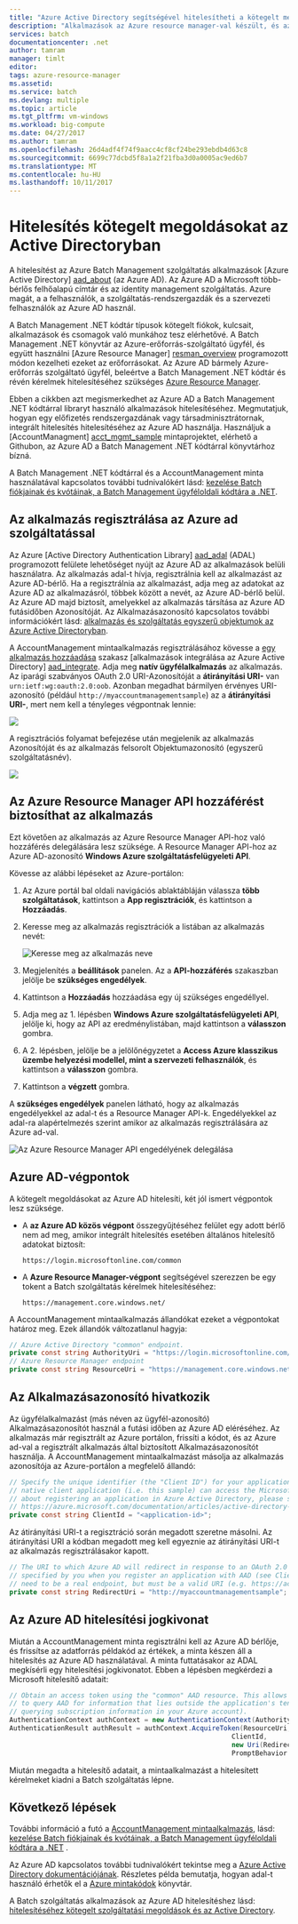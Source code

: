 ```yaml
---
title: "Azure Active Directory segítségével hitelesítheti a kötegelt megoldások |} Microsoft Docs"
description: "Alkalmazások az Azure resource manager-val készült, és az Azure AD hitelesíti a kötegelt erőforrás-szolgáltató."
services: batch
documentationcenter: .net
author: tamram
manager: timlt
editor: 
tags: azure-resource-manager
ms.assetid: 
ms.service: batch
ms.devlang: multiple
ms.topic: article
ms.tgt_pltfrm: vm-windows
ms.workload: big-compute
ms.date: 04/27/2017
ms.author: tamram
ms.openlocfilehash: 26d4adf4f74f9aacc4cf8cf24be293ebdb4d63c8
ms.sourcegitcommit: 6699c77dcbd5f8a1a2f21fba3d0a0005ac9ed6b7
ms.translationtype: MT
ms.contentlocale: hu-HU
ms.lasthandoff: 10/11/2017
---
```

# <a name="authenticate-batch-management-solutions-with-active-directory"></a>Hitelesítés kötegelt megoldásokat az Active Directoryban

A hitelesítést az Azure Batch Management szolgáltatás alkalmazások [Azure Active Directory] [ aad_about] (az Azure AD). Az Azure AD a Microsoft több-bérlős felhőalapú címtár és az identity management szolgáltatás. Azure magát, a a felhasználók, a szolgáltatás-rendszergazdák és a szervezeti felhasználók az Azure AD használ.

A Batch Management .NET kódtár típusok kötegelt fiókok, kulcsait, alkalmazások és csomagok való munkához tesz elérhetővé. A Batch Management .NET könyvtár az Azure-erőforrás-szolgáltató ügyfél, és együtt használni [Azure Resource Manager] [ resman_overview] programozott módon kezelheti ezeket az erőforrásokat. Az Azure AD bármely Azure-erőforrás szolgáltató ügyfél, beleértve a Batch Management .NET kódtár és révén kérelmek hitelesítéséhez szükséges [Azure Resource Manager][resman_overview].

Ebben a cikkben azt megismerkedhet az Azure AD a Batch Management .NET kódtárral libraryt használó alkalmazások hitelesítéséhez. Megmutatjuk, hogyan egy előfizetés rendszergazdának vagy társadminisztrátornak, integrált hitelesítés hitelesítéséhez az Azure AD használja. Használjuk a [AccountManagment] [ acct_mgmt_sample] mintaprojektet, elérhető a Githubon, az Azure AD a Batch Management .NET kódtárral könyvtárhoz bízná.

A Batch Management .NET kódtárral és a AccountManagement minta használatával kapcsolatos további tudnivalókért lásd: [kezelése Batch fiókjainak és kvótáinak, a Batch Management ügyféloldali kódtára a .NET](batch-management-dotnet.md).

## <a name="register-your-application-with-azure-ad"></a>Az alkalmazás regisztrálása az Azure ad szolgáltatással

Az Azure [Active Directory Authentication Library] [ aad_adal] (ADAL) programozott felülete lehetőséget nyújt az Azure AD az alkalmazások belüli használatra. Az alkalmazás adal-t hívja, regisztrálnia kell az alkalmazást az Azure AD-bérlő. Ha a regisztrálnia az alkalmazást, adja meg az adatokat az Azure AD az alkalmazásról, többek között a nevét, az Azure AD-bérlő belül. Az Azure AD majd biztosít, amelyekkel az alkalmazás társítása az Azure AD futásidőben Azonosítóját. Az Alkalmazásazonosító kapcsolatos további információkért lásd: [alkalmazás és szolgáltatás egyszerű objektumok az Azure Active Directoryban](../active-directory/develop/active-directory-application-objects.md).

A AccountManagement mintaalkalmazás regisztrálásához kövesse a [egy alkalmazás hozzáadása](../active-directory/develop/active-directory-integrating-applications.md#adding-an-application) szakasz [alkalmazások integrálása az Azure Active Directory] [ aad_integrate]. Adja meg **natív ügyfélalkalmazás** az alkalmazás. Az iparági szabványos OAuth 2.0 URI-Azonosítóját a **átirányítási URI-** van `urn:ietf:wg:oauth:2.0:oob`. Azonban megadhat bármilyen érvényes URI-azonosító (például `http://myaccountmanagementsample`) az a **átirányítási URI-**, mert nem kell a tényleges végpontnak lennie:

![](./media/batch-aad-auth-management/app-registration-management-plane.png)

A regisztrációs folyamat befejezése után megjelenik az alkalmazás Azonosítóját és az alkalmazás felsorolt Objektumazonosító (egyszerű szolgáltatásnév).  

![](./media/batch-aad-auth-management/app-registration-client-id.png)

## <a name="grant-the-azure-resource-manager-api-access-to-your-application"></a>Az Azure Resource Manager API hozzáférést biztosíthat az alkalmazás

Ezt követően az alkalmazás az Azure Resource Manager API-hoz való hozzáférés delegálására lesz szüksége. A Resource Manager API-hoz az Azure AD-azonosító **Windows Azure szolgáltatásfelügyeleti API**.

Kövesse az alábbi lépéseket az Azure-portálon:

1. Az Azure portál bal oldali navigációs ablaktábláján válassza **több szolgáltatások**, kattintson a **App regisztrációk**, és kattintson a **Hozzáadás**.
2. Keresse meg az alkalmazás regisztrációk a listában az alkalmazás nevét:

    ![Keresse meg az alkalmazás neve](./media/batch-aad-auth-management/search-app-registration.png)

3. Megjelenítés a **beállítások** panelen. Az a **API-hozzáférés** szakaszban jelölje be **szükséges engedélyek**.
4. Kattintson a **Hozzáadás** hozzáadása egy új szükséges engedéllyel. 
5. Adja meg az 1. lépésben **Windows Azure szolgáltatásfelügyeleti API**, jelölje ki, hogy az API az eredménylistában, majd kattintson a **válasszon** gombra.
6. A 2. lépésben, jelölje be a jelölőnégyzetet a **Access Azure klasszikus üzembe helyezési modellel, mint a szervezeti felhasználók**, és kattintson a **válasszon** gombra.
7. Kattintson a **végzett** gombra.

A **szükséges engedélyek** panelen látható, hogy az alkalmazás engedélyekkel az adal-t és a Resource Manager API-k. Engedélyekkel az adal-ra alapértelmezés szerint amikor az alkalmazás regisztrálására az Azure ad-val.

![Az Azure Resource Manager API engedélyének delegálása](./media/batch-aad-auth-management/required-permissions-management-plane.png)

## <a name="azure-ad-endpoints"></a>Azure AD-végpontok

A kötegelt megoldásokat az Azure AD hitelesíti, két jól ismert végpontok lesz szüksége.

- A **az Azure AD közös végpont** összegyűjtéséhez felület egy adott bérlő nem ad meg, amikor integrált hitelesítés esetében általános hitelesítő adatokat biztosít:

    `https://login.microsoftonline.com/common`

- A **Azure Resource Manager-végpont** segítségével szerezzen be egy tokent a Batch szolgáltatás kérelmek hitelesítéséhez:

    `https://management.core.windows.net/`

A AccountManagement mintaalkalmazás állandókat ezeket a végpontokat határoz meg. Ezek állandók változatlanul hagyja:

```csharp
// Azure Active Directory "common" endpoint.
private const string AuthorityUri = "https://login.microsoftonline.com/common";
// Azure Resource Manager endpoint 
private const string ResourceUri = "https://management.core.windows.net/";
```

## <a name="reference-your-application-id"></a>Az Alkalmazásazonosító hivatkozik 

Az ügyfélalkalmazást (más néven az ügyfél-azonosító) Alkalmazásazonosítót használ a futási időben az Azure AD eléréséhez. Az alkalmazás már regisztrált az Azure portálon, frissíti a kódot, és az Azure ad-val a regisztrált alkalmazás által biztosított Alkalmazásazonosítót használja. A AccountManagement mintaalkalmazást másolja az alkalmazás azonosítója az Azure-portálon a megfelelő állandó:

```csharp
// Specify the unique identifier (the "Client ID") for your application. This is required so that your
// native client application (i.e. this sample) can access the Microsoft Azure AD Graph API. For information
// about registering an application in Azure Active Directory, please see "Adding an Application" here:
// https://azure.microsoft.com/documentation/articles/active-directory-integrating-applications/
private const string ClientId = "<application-id>";
```
Az átirányítási URI-t a regisztráció során megadott szeretne másolni. Az átirányítási URI a kódban megadott meg kell egyeznie az átirányítási URI-t az alkalmazás regisztrálásakor kapott.

```csharp
// The URI to which Azure AD will redirect in response to an OAuth 2.0 request. This value is
// specified by you when you register an application with AAD (see ClientId comment). It does not
// need to be a real endpoint, but must be a valid URI (e.g. https://accountmgmtsampleapp).
private const string RedirectUri = "http://myaccountmanagementsample";
```

## <a name="acquire-an-azure-ad-authentication-token"></a>Az Azure AD hitelesítési jogkivonat

Miután a AccountManagement minta regisztrálni kell az Azure AD bérlője, és frissítse az adatforrás példakód az értékek, a minta készen áll a hitelesítés az Azure AD használatával. A minta futtatásakor az ADAL megkísérli egy hitelesítési jogkivonatot. Ebben a lépésben megkérdezi a Microsoft hitelesítő adatait: 

```csharp
// Obtain an access token using the "common" AAD resource. This allows the application
// to query AAD for information that lies outside the application's tenant (such as for
// querying subscription information in your Azure account).
AuthenticationContext authContext = new AuthenticationContext(AuthorityUri);
AuthenticationResult authResult = authContext.AcquireToken(ResourceUri,
                                                        ClientId,
                                                        new Uri(RedirectUri),
                                                        PromptBehavior.Auto);
```

Miután megadta a hitelesítő adatait, a mintaalkalmazást a hitelesített kérelmeket kiadni a Batch szolgáltatás lépne. 

## <a name="next-steps"></a>Következő lépések

További információ a futó a [AccountManagement mintaalkalmazás][acct_mgmt_sample], lásd: [kezelése Batch fiókjainak és kvótáinak, a Batch Management ügyféloldali kódtára a .NET](batch-management-dotnet.md) .

Az Azure AD kapcsolatos további tudnivalókért tekintse meg a [Azure Active Directory dokumentációjának](https://docs.microsoft.com/azure/active-directory/). Részletes példa bemutatja, hogyan adal-t használó érhetők el a [Azure mintakódok](https://azure.microsoft.com/resources/samples/?service=active-directory) könyvtár.

A Batch szolgáltatás alkalmazások az Azure AD hitelesítéshez lásd: [hitelesítéséhez kötegelt szolgáltatási megoldások és az Active Directory](batch-aad-auth.md). 


[aad_about]: ../active-directory/active-directory-whatis.md "Mi az Azure Active Directory?"
[aad_adal]: ../active-directory/active-directory-authentication-libraries.md
[aad_auth_scenarios]: ../active-directory/active-directory-authentication-scenarios.md "Az Azure Active Directory hitelesítési forgatókönyvei"
[aad_integrate]: ../active-directory/active-directory-integrating-applications.md "Alkalmazások integrálása az Azure Active Directoryval"
[acct_mgmt_sample]: https://github.com/Azure/azure-batch-samples/tree/master/CSharp/AccountManagement
[azure_portal]: http://portal.azure.com
[resman_overview]: ../azure-resource-manager/resource-group-overview.md
